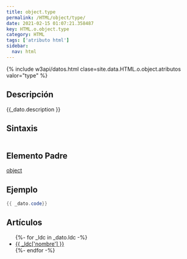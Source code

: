 ```yaml
---
title: object.type
permalink: /HTML/object/type/
date: 2021-02-15 01:07:21.358487
key: HTML.o.object.type
category: HTML
tags: ['atributo html']
sidebar: 
  nav: html
---
```


{% include w3api/datos.html clase=site.data.HTML.o.object.atributos valor="type" %}

## Descripción
{{_dato.description }}

## Sintaxis
~~~html
~~~

## Elemento Padre
[object](/HTML/object/)

## Ejemplo
~~~java
{{ _dato.code}}
~~~

## Artículos
<ul>
{%- for _ldc in _dato.ldc -%}
   <li>
       <a href="{{_ldc['url'] }}">{{ _ldc['nombre'] }}</a>
   </li>
{%- endfor -%}
</ul>
